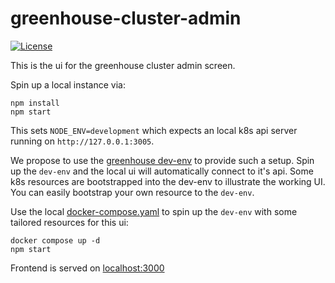 # greenhouse-cluster-admin

[![License](https://img.shields.io/badge/License-Apache%202.0-blue.svg)](LICENSE)

This is the ui for the greenhouse cluster admin screen.

Spin up a local instance via:

```
npm install
npm start
```

This sets `NODE_ENV=development` which expects an local k8s api server running on `http://127.0.0.1:3005`.

We propose to use the [greenhouse dev-env](https://github.com/cloudoperators/greenhouse-extensions/tree/main/dev-env) to provide such a setup.
Spin up the `dev-env` and the local ui will automatically connect to it's api.
Some k8s resources are bootstrapped into the dev-env to illustrate the working UI.
You can easily bootstrap your own resource to the `dev-env`.

Use the local [docker-compose.yaml](./docker-compose.yaml) to spin up the `dev-env` with some tailored resources for this ui:

```
docker compose up -d
npm start
```

Frontend is served on [localhost:3000](http://localhost:3000)
